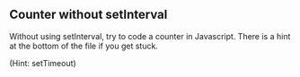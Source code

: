 ## Counter without setInterval

Without using setInterval, try to code a counter in Javascript. There is a hint at the bottom of the file if you get stuck.

(Hint: setTimeout)

